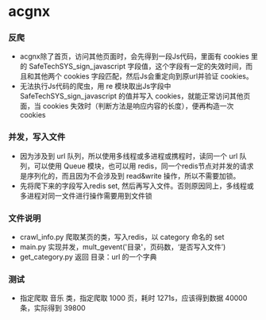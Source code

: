 # acgnx
### 反爬
+ acgnx除了首页，访问其他页面时，会先得到一段Js代码，里面有 cookies 里的 SafeTechSYS_sign_javascript 字段值，这个字段有一定的失效时间，而且和其他两个 cookies 字段匹配，然后Js会重定向到原url并验证 cookies。
+ 无法执行Js代码的爬虫，用 re 模块取出Js字段中 SafeTechSYS_sign_javascript 的值并写入 cookies，就能正常访问其他页面，当 cookies 失效时（判断方法是响应内容的长度），便再构造一次cookies

### 并发，写入文件
+ 因为涉及到 url 队列，所以使用多线程或多进程或携程时，读同一个 url 队列，可以使用 Queue 模块，也可以用 redis，同一个redis节点对并发的请求是序列化的，而且因为不会涉及到 read&write 操作，所以不需要加锁。
+ 先将爬下来的字段写入redis set, 然后再写入文件。否则原因同上，多线程或多进程对同一文件进行操作需要用到文件锁

### 文件说明
+ crawl_info.py 爬取某页的类，写入redis，以 category 命名的 set
+ main.py 实现并发，mult_gevent('目录'，页码数，‘是否写入文件’)
+ get_category.py 返回 目录：url 的一个字典

### 测试
+ 指定爬取 音乐 类，指定爬取 1000 页，耗时 1271s，应该得到数据 40000 条，实际得到 39800
